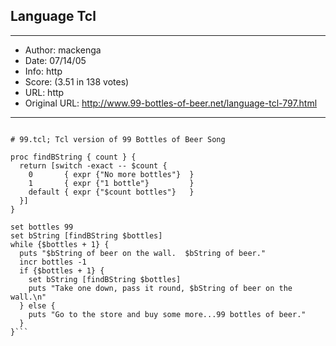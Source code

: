 
## Language Tcl ##
---
- Author: mackenga
- Date: 07/14/05
- Info: http
- Score:  (3.51 in 138 votes)
- URL: http
- Original URL: http://www.99-bottles-of-beer.net/language-tcl-797.html
---

```#!/usr/bin/tclsh

# 99.tcl; Tcl version of 99 Bottles of Beer Song

proc findBString { count } {
  return [switch -exact -- $count {
    0       { expr {"No more bottles"}  }
    1       { expr {"1 bottle"}         }
    default { expr {"$count bottles"}   }
  }]
}

set bottles 99
set bString [findBString $bottles]
while {$bottles + 1} {
  puts "$bString of beer on the wall.  $bString of beer."
  incr bottles -1
  if {$bottles + 1} {
    set bString [findBString $bottles]
    puts "Take one down, pass it round, $bString of beer on the wall.\n"
  } else {
    puts "Go to the store and buy some more...99 bottles of beer."
  }
}```